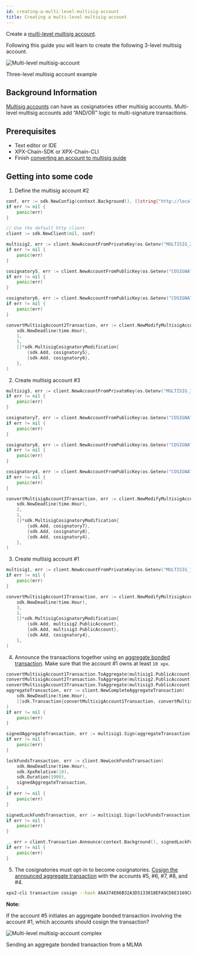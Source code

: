 ```yaml
---
id: creating-a-multi-level-multisig-account
title: Creating a multi-level multisig-account
---
```


Create a [multi-level multisig account](../../built-in-features/multisig-account.md).

Following this guide you will learn to create the following 3-level multisig account.

![Multi-level multisig-account](/img/mlma-complex-1.png "Multi-level multisig-account")

<p class=caption>Three-level multisig account example</p>

## Background Information 

[Multisig accounts](../../built-in-features/multisig-account.md) can have as cosignatories other multisig accounts. Multi-level multisig accounts add “AND/OR” logic to multi-signature transactions.

## Prerequisites

- Text editor or IDE
- XPX-Chain-SDK or XPX-Chain-CLI
- Finish [converting an account to multisig guide](./converting-an-account-to-multisig.md)

## Getting into some code

1. Define the multisig account #2

<!--DOCUSAURUS_CODE_TABS-->
<!--Golang-->
```go
conf, err := sdk.NewConfig(context.Background(), []string{"http://localhost:3000"})
if err != nil {
    panic(err)
}

// Use the default http client
client := sdk.NewClient(nil, conf)

multisig2, err := client.NewAccountFromPrivateKey(os.Getenv("MULTISIG_2_ACCOUNT_PRIVATE_KEY"))
if err != nil {
    panic(err)
}

cosignatory5, err := client.NewAccountFromPublicKey(os.Getenv("COSIGNATORY_5_PUBLIC_KEY"))
if err != nil {
    panic(err)
}

cosignatory6, err := client.NewAccountFromPublicKey(os.Getenv("COSIGNATORY_6_PUBLIC_KEY"))
if err != nil {
    panic(err)
}

convertMultisigAccount2Transaction, err := client.NewModifyMultisigAccountTransaction(
    sdk.NewDeadline(time.Hour),
    1,
    1,
    []*sdk.MultisigCosignatoryModification{
        {sdk.Add, cosignatory5},
        {sdk.Add, cosignatory6},
    },
)
```
<!--END_DOCUSAURUS_CODE_TABS-->


2. Create multisig account #3

<!--DOCUSAURUS_CODE_TABS-->
<!--Golang-->
```go
multisig3, err := client.NewAccountFromPrivateKey(os.Getenv("MULTISIG_3_ACCOUNT_PRIVATE_KEY"))
if err != nil {
    panic(err)
}

cosignatory7, err := client.NewAccountFromPublicKey(os.Getenv("COSIGNATORY_7_PUBLIC_KEY"))
if err != nil {
    panic(err)
}

cosignatory8, err := client.NewAccountFromPublicKey(os.Getenv("COSIGNATORY_8_PUBLIC_KEY"))
if err != nil {
    panic(err)
}

cosignatory4, err := client.NewAccountFromPublicKey(os.Getenv("COSIGNATORY_4_PUBLIC_KEY"))
if err != nil {
    panic(err)
}

convertMultisigAccount3Transaction, err := client.NewModifyMultisigAccountTransaction(
    sdk.NewDeadline(time.Hour),
    2,
    1,
    []*sdk.MultisigCosignatoryModification{
        {sdk.Add, cosignatory7},
        {sdk.Add, cosignatory8},
        {sdk.Add, cosignatory4},
    },
)
```
<!--END_DOCUSAURUS_CODE_TABS-->


3. Create multisig account #1

<!--DOCUSAURUS_CODE_TABS-->
<!--Golang-->
```go
multisig1, err := client.NewAccountFromPrivateKey(os.Getenv("MULTISIG_1_ACCOUNT_PRIVATE_KEY"))
if err != nil {
    panic(err)
}

convertMultisigAccount1Transaction, err := client.NewModifyMultisigAccountTransaction(
    sdk.NewDeadline(time.Hour),
    3,
    1,
    []*sdk.MultisigCosignatoryModification{
        {sdk.Add, multisig2.PublicAccount},
        {sdk.Add, multisig3.PublicAccount},
        {sdk.Add, cosignatory4},
    },
)
```
<!--END_DOCUSAURUS_CODE_TABS-->

4. Announce the transactions together using an [aggregate bonded transaction](../../built-in-features/aggregate-transaction.md). Make sure that the account #1 owns at least `10 xpx`.

<!--DOCUSAURUS_CODE_TABS-->
<!--Golang-->
```go
convertMultisigAccount1Transaction.ToAggregate(multisig1.PublicAccount)
convertMultisigAccount2Transaction.ToAggregate(multisig2.PublicAccount)
convertMultisigAccount3Transaction.ToAggregate(multisig3.PublicAccount)
aggregateTransaction, err := client.NewCompleteAggregateTransaction(
    sdk.NewDeadline(time.Hour),
    []sdk.Transaction{convertMultisigAccount1Transaction, convertMultisigAccount2Transaction, convertMultisigAccount3Transaction},
)
if err != nil {
    panic(err)
}

signedAggregateTransaction, err := multisig1.Sign(aggregateTransaction)
if err != nil {
    panic(err)
}

lockFundsTransaction, err := client.NewLockFundsTransaction(
    sdk.NewDeadline(time.Hour),
    sdk.XpxRelative(10),
    sdk.Duration(1000),
    signedAggregateTransaction,
)
if err != nil {
    panic(err)
}

signedLockFundsTransaction, err := multisig1.Sign(lockFundsTransaction)
if err != nil {
    panic(err)
}

_, err = client.Transaction.Announce(context.Background(), signedLockFundsTransaction)
if err != nil {
    panic(err)
}
```
<!--END_DOCUSAURUS_CODE_TABS-->

5. The cosignatories must opt-in to become cosignatories. [Cosign the announced aggregate transaction](../aggregate-transaction/signing-announced-aggregate-bonded-transactions.md) with the accounts #5, #6, #7, #8, and #4.

<!--DOCUSAURUS_CODE_TABS-->
<!--Bash-->
```sh
xpx2-cli transaction cosign --hash A6A374E66B32A3D5133018EFA9CD6E3169C8EEA339F7CCBE29C47D07086E068C --profile <account>
```
<!--END_DOCUSAURUS_CODE_TABS-->

**Note:**

If the account #5 initiates an aggregate bonded transaction involving the account #1, which accounts should cosign the transaction?

![Multi-level multisig-account complex](/img/mlma-complex-2.png "Multi-level multisig-account complex")

<p class=caption>Sending an aggregate bonded transaction from a MLMA</p>
